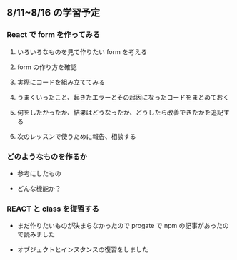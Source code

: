 ## 8/11~8/16 の学習予定

### React で form を作ってみる

1. いろいろなものを見て作りたい form を考える

2. form の作り方を確認

3. 実際にコードを組み立ててみる

4. うまくいったこと、起きたエラーとその起因になったコードをまとめておく

5. 何をしたかったか、結果はどうなったか、どうしたら改善できたかを追記する

6. 次のレッスンで使うために報告、相談する

### どのようなものを作るか

- 参考にしたもの

- どんな機能か？

### REACT と class を復習する

- まだ作りたいものが決まらなかったので progate で npm の記事があったので読みました

- オブジェクトとインスタンスの復習をしました
